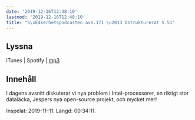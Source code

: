 ```yaml
---
date: '2019-12-16T12:48:10'
lastmod: '2019-12-16T12:48:10'
title: "S\xE4kerhetspodcasten avs.171 \u2013 Ostrukturerat V.51"
---
```

## Lyssna

iTunes \| Spotify \| [mp3](http://traffic.libsyn.com/sakerhetspodcasten/2019-12-11_Ostrukturerat.mp3)

## Innehåll

I dagens avsnitt diskuterar vi nya problem i Intel-processorer, en riktigt stor dataläcka,
Jespers nya open-source projekt, och mycket mer!

Inspelat: 2019-11-11. Längd: 00:34:11.

